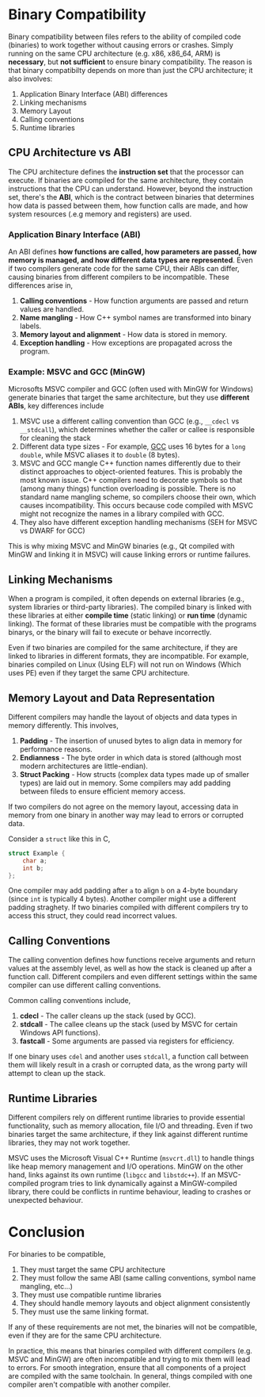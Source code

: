 # Binary Compatibility

Binary compatibility between files refers to the ability of compiled code (binaries) to work together without causing errors or crashes. Simply running on the same CPU architecture (e.g. x86, x86_64, ARM) is **necessary**, but **not sufficient** to ensure binary compatibility. The reason is that binary compatibilty depends on more than just the CPU architecture; it also involves:

1. Application Binary Interface (ABI) differences
2. Linking mechanisms
3. Memory Layout
4. Calling conventions
5. Runtime libraries

## CPU Architecture vs ABI

The CPU architecture defines the **instruction set** that the processor can execute. If binaries are compiled for the same architecture, they contain instructions that the CPU can understand. However, beyond the instruction set, there's the **ABI**, which is the contract between binaries that determines how data is passed between them, how function calls are made, and how system resources (.e.g memory and registers) are used.

### Application Binary Interface (ABI)

An ABI defines **how functions are called, how parameters are passed, how memory is managed, and how different data types are represented**. Even if two compilers generate code for the same CPU, their ABIs can differ, causing binaries from different compilers to be incompatible. These differences arise in,

1. **Calling conventions** - How function arguments are passed and return values are handled.
2. **Name mangling** - How C++ symbol names are transformed into binary labels.
3. **Memory layout and alignment** - How data is stored in memory.
4. **Exception handling** - How exceptions are propagated across the program.

### Example: MSVC and GCC (MinGW)

Microsofts MSVC compiler and GCC (often used with MinGW for Windows) generate binaries that target the same architecture, but they use **different ABIs**, key differences include

1. MSVC use a different calling convention than GCC (e.g., `__cdecl` vs `__stdcall`), which determines whether the caller or callee is 
responsible for cleaning the stack
2. Different data type sizes - For example, [GCC](https://stackoverflow.com/questions/7134547/gcc-printf-and-long-double-leads-to-wrong-output-c-type-conversion-messes-u) uses 16 bytes for a `long double`, while MSVC aliases it to `double` (8 bytes).
3. MSVC and GCC mangle C++ function names differently due to their distinct approaches to object-oriented features. This is probably the most known issue. C++ compilers need to decorate symbols so that (among many things) function overloading is possible. There is no standard name mangling scheme, so compilers choose their own, which causes incompatibility. This occurs because code compiled with MSVC might not recognize the names in a library compiled with GCC.
4. They also have different exception handling mechanisms (SEH for MSVC vs DWARF for GCC)

This is why mixing MSVC and MinGW binaries (e.g., Qt compiled with MinGW and linking it in MSVC) will cause linking errors or runtime failures.

## Linking Mechanisms

When a program is compiled, it often depends on external libraries (e.g., system libraries or third-party libraries). The compiled binary is linked with these libraries at either **compile time** (static linking) or **run time** (dynamic linking). The format of these libraries must be compatible with the programs binarys, or the binary will fail to execute or behave incorrectly.

Even if two binaries are compiled for the same architecture, if they are linked to libraries in different formats, they are incompatible. For example, binaries compiled on Linux (Using ELF) will not run on Windows (Which uses PE) even if they target the same CPU architecture.

## Memory Layout and Data Representation

Different compilers may handle the layout of objects and data types in memory differently. This involves,

1. **Padding** - The insertion of unused bytes to align data in memory for performance reasons.
2. **Endianness** - The byte order in which data is stored (although most modern architectures are little-endian).
3. **Struct Packing** - How structs (complex data types made up of smaller types) are laid out in memory. Some compilers may add padding between fileds to ensure efficient memory access.

If two compilers do not agree on the memory layout, accessing data in memory from one binary in another way may lead to errors or corrupted data.

Consider a `struct` like this in C,

```C
struct Example {
    char a;
    int b;
};
```

One compiler may add padding after `a` to align `b` on a 4-byte boundary (since `int` is typically 4 bytes). Another compiler might use a different padding straghety. If two binaries compiled with different compilers try to access this struct, they could read incorrect values.

## Calling Conventions

The calling convention defines how functions receive arguments and return values at the assembly level, as well as how the stack is cleaned up after a function call. Different compilers and even different settings within the same compiler can use different calling conventions.

Common calling conventions include,

1. **cdecl** - The caller cleans up the stack (used by GCC).
2. **stdcall** - The callee cleans up the stack (used by MSVC for certain Windows API functions).
3. **fastcall** - Some arguments are passed via registers for efficiency.

If one binary uses `cdel` and another uses `stdcall`, a function call between them will likely result in a crash or corrupted data, as the wrong party will attempt to clean up the stack.

## Runtime Libraries

Different compilers rely on different runtime libraries to provide essential functionality, such as memory allocation, file I/O and threading. Even if two binaries target the same architecture, if they link against different runtime libraries, they may not work together.

MSVC uses the Microsoft Visual C++ Runtime (`msvcrt.dll`) to handle things like heap memory management and I/O operations. MinGW on the other hand, links against its own runtime (`libgcc` and `libstdc++`). If an MSVC-compiled program tries to link dynamically against a MinGW-compiled library, there could be conflicts in runtime behaviour, leading to crashes or unexpected behaviour.

# Conclusion

For binaries to be compatible,

1. They must target the same CPU architecture
2. They must follow the same ABI (same calling conventions, symbol name mangling, etc...)
3. They must use compatible runtime libraries
4. They should handle memory layouts and object alignment consistently
5. They must use the same linking format.

If any of these requirements are not met, the binaries will not be compatible, even if they are for the same CPU architecture.

In practice, this means that binaries compiled with different compilers (e.g. MSVC and MinGW) are often incompatible and trying to mix them will lead to errors. For smooth integration, ensure that all components of a project are compiled with the same toolchain. In general, things compiled with one compiler aren't compatible with another compiler.
